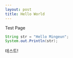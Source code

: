 ```yaml
---
layout: post
title: Hello World
---
```


Test Page

```java
String str = "Hello Mingeun";
System.out.Println(str);
```
테스트! 
